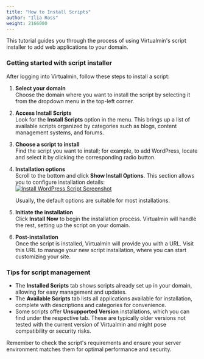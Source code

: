 ```yaml
---
title: "How to Install Scripts"
author: "Ilia Ross"
weight: 2166000
---
```


This tutorial guides you through the process of using Virtualmin's script installer to add web applications to your domain.

### Getting started with script installer

After logging into Virtualmin, follow these steps to install a script:

1. **Select your domain**  
   Choose the domain where you want to install the script by selecting it from the dropdown menu in the top-left corner.

2. **Access Install Scripts**  
   Look for the **Install Scripts** option in the menu. This brings up a list of available scripts organized by categories such as blogs, content management systems, and forums.

3. **Choose a script to install**  
   Find the script you want to install; for example, to add WordPress, locate and select it by clicking the corresponding radio button.

4. **Installation options**  
   Scroll to the bottom and click **Show Install Options**. This section allows you to configure installation details:
    [![](/images/docs/screenshots/tutorials/step-by-step/light/install-script-wordpress.png "Install WordPress Script Screenshot")](/images/docs/screenshots/tutorials/step-by-step/light/install-script-wordpress.png)
   
    Usually, the default options are suitable for most installations.

5. **Initiate the installation**  
   Click **Install Now** to begin the installation process. Virtualmin will handle the rest, setting up the script on your domain.

6. **Post-installation**  
   Once the script is installed, Virtualmin will provide you with a URL. Visit this URL to manage your new script installation, where you can start customizing your site.

### Tips for script management

- The **Installed Scripts** tab shows scripts already set up in your domain, allowing for easy management and updates.
- The **Available Scripts** tab lists all applications available for installation, complete with descriptions and categories for convenience.
- Some scripts offer **Unsupported Version** installations, which you can find under the respective tab. These are typically older versions not tested with the current version of Virtualmin and might pose compatibility or security risks.

Remember to check the script's requirements and ensure your server environment matches them for optimal performance and security.
